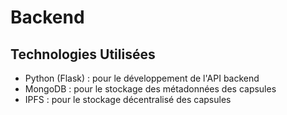 # Backend

## Technologies Utilisées
- Python (Flask) : pour le développement de l'API backend
- MongoDB : pour le stockage des métadonnées des capsules
- IPFS : pour le stockage décentralisé des capsules